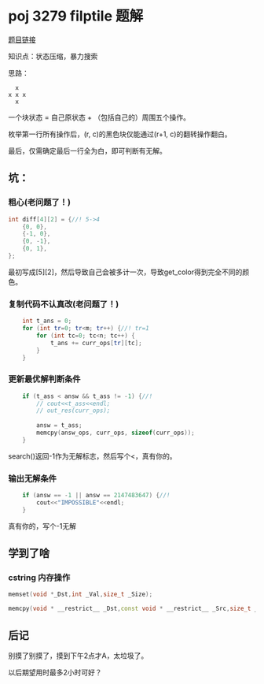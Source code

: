 # poj 3279 filptile 题解


[题目链接](https://vjudge.net/problem/POJ-3279)


知识点：状态压缩，暴力搜索

思路：
```
  x
x x x
  x
```
一个块状态 = 自己原状态 + （包括自己的）周围五个操作。

枚举第一行所有操作后，(r, c)的黑色块仅能通过(r+1, c)的翻转操作翻白。

最后，仅需确定最后一行全为白，即可判断有无解。

## 坑：

### 粗心(老问题了！)

```cpp
int diff[4][2] = {//! 5->4
    {0, 0},
    {-1, 0},
    {0, -1},
    {0, 1},
};
```
最初写成[5][2]，然后导致自己会被多计一次，导致get_color得到完全不同的颜色。


### 复制代码不认真改(老问题了！)

```cpp
    int t_ans = 0;
    for (int tr=0; tr<m; tr++) {//! tr=1
        for (int tc=0; tc<n; tc++) {
            t_ans += curr_ops[tr][tc];
        }
    }

```

### 更新最优解判断条件

```cpp
    if (t_ass < answ && t_ass != -1) {//!
        // cout<<t_ass<<endl;
        // out_res(curr_ops);
        
        answ = t_ass;
        memcpy(answ_ops, curr_ops, sizeof(curr_ops));
    }

```

search()返回-1作为无解标志，然后写个<，真有你的。

### 输出无解条件
```cpp
    if (answ == -1 || answ == 2147483647) {//!
        cout<<"IMPOSSIBLE"<<endl;
    }
```

真有你的，写个-1无解

## 学到了啥

### cstring 内存操作

```cpp
memset(void *_Dst,int _Val,size_t _Size);

memcpy(void * __restrict__ _Dst,const void * __restrict__ _Src,size_t _Size)
```

## 后记

别摸了别摸了，摸到下午2点才A，太垃圾了。

以后期望用时最多2小时可好？
